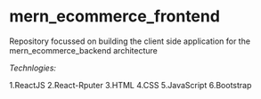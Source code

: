 # mern_ecommerce_frontend
Repository focussed on building the client side application for the mern_ecommerce_backend architecture

*Technlogies:*

  1.ReactJS
  2.React-Rputer
  3.HTML
  4.CSS
  5.JavaScript
  6.Bootstrap

